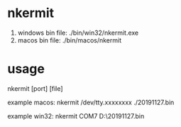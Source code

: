 # nkermit

1. windows bin file: ./bin/win32/nkermit.exe
2. macos bin file: ./bin/macos/nkermit

# usage

nkermit [port] [file]

example macos:
  nkermit /dev/tty.xxxxxxxx ./20191127.bin

example win32:
  nkermit COM7 D:\20191127.bin
